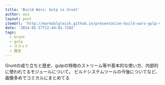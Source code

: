 ```yaml
---
title: 'Build Wars: Gulp vs Grunt'
author: azu
layout: post
itemUrl: 'http://markdalgleish.github.io/presentation-build-wars-gulp-vs-grunt/'
date: '2014-02-17T12:44:02.726Z'
tags:
  - Grunt
  - gulp
  - スライド
  - 歴史
---
```

Gruntの成り立ちと歴史、gulpの特徴のストリーム等や基本的な使い方、内部的に使われてるモジュールについて。
ビルドシステムツールの今後についてなど、画像多めでコミカルにまとめてる
